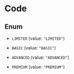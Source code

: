 

# Code

## Enum


* `LIMITED` (value: `"LIMITED"`)

* `BASIC` (value: `"BASIC"`)

* `ADVANCED` (value: `"ADVANCED"`)

* `PREMIUM` (value: `"PREMIUM"`)



